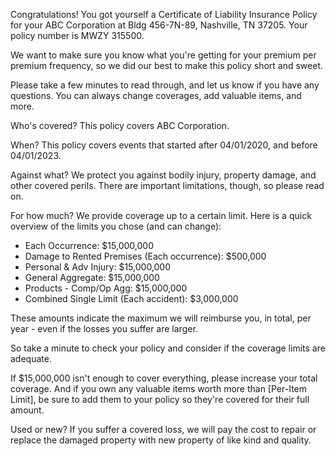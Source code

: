 Congratulations! You got yourself a Certificate of Liability Insurance Policy for your ABC Corporation at Bldg 456-7N-89, Nashville, TN 37205. Your policy number is MWZY 315500.

We want to make sure you know what you're getting for your premium per premium frequency, so we did our best to make this policy short and sweet.

Please take a few minutes to read through, and let us know if you have any questions. You can always change coverages, add valuable items, and more.

Who's covered?
This policy covers ABC Corporation.

When?
This policy covers events that started after 04/01/2020, and before 04/01/2023.

Against what?
We protect you against bodily injury, property damage, and other covered perils. There are important limitations, though, so please read on.

For how much?
We provide coverage up to a certain limit. Here is a quick overview of the limits you chose (and can change):

- Each Occurrence: $15,000,000
- Damage to Rented Premises (Each occurrence): $500,000
- Personal & Adv Injury: $15,000,000
- General Aggregate: $15,000,000
- Products - Comp/Op Agg: $15,000,000
- Combined Single Limit (Each accident): $3,000,000

These amounts indicate the maximum we will reimburse you, in total, per year - even if the losses you suffer are larger.

So take a minute to check your policy and consider if the coverage limits are adequate.

If $15,000,000 isn't enough to cover everything, please increase your total coverage. And if you own any valuable items worth more than [Per-Item Limit], be sure to add them to your policy so they're covered for their full amount.

Used or new?
If you suffer a covered loss, we will pay the cost to repair or replace the damaged property with new property of like kind and quality.